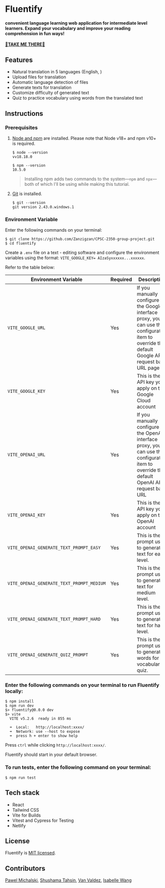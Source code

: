# Fluentify
#### convenient language learning web application for intermediate level learners. Expand your vocabulary and improve your reading comprehension in fun ways!

[🚀**TAKE ME THERE**🚀](https://fluent-ify.netlify.app)

## Features

- Natural translation in 5 languages (English, )
- Upload files for translation
- Automatic language detection of files
- Generate texts for translation
- Customize difficulty of generated text
- Quiz to practice vocabulary using words from the translated text 

## Instructions

### Prerequisites

1. [Node and npm](https://nodejs.org/en/download/) are installed. Please note that Node v18+ and npm v10+ is required.

    ```fish
    $ node --version
    vv18.18.0

    $ npm --version
    10.5.0
    ```
    > Installing npm adds two commands to the system—`npm` and `npx`—both of which I'll be using while making this tutorial.

2. [Git](https://git-scm.com/book/en/v2/Getting-Started-Installing-Git) is installed. 

    ```fish
    $ git --version
    git version 2.43.0.windows.1
    ```

### Environment Variable

Enter the following commands on your terminal:
```fish
$ git clone https://github.com/Zanzigzan/CPSC-2350-group-project.git
$ cd fluentify
```

Create a `.env` file on a text - editing software and configure the environment variables using the format: `VITE_GOOGLE_KEY= AIzaSyxxxxxx...xxxxxx`.

Refer to the table below:

| Environment Variable | Required | Description                                                                                                                                                               | Example                                                                                                              |
| -------------------- | -------- | ------------------------------------------------------------------------------------------------------------------------------------------------------------------------- | -------------------------------------------------------------------------------------------------------------------- |
| `VITE_GOOGLE_URL`     | Yes      | If you manually configure the Google interface proxy, you can use this configuration item to override the default Google API request base URL page                                                                                                                  | The default value is<br/>`https://translation.googleapis.com/language/translate/v2`                                                                                                 |
| `VITE_GOOGLE_KEY`   | Yes       | This is the API key you apply on the Google Cloud account                              | `AIzaSyxxxxxx...xxxxxx` |
| `VITE_OPENAI_URL`        | Yes       | If you manually configure the OpenAI interface proxy, you can use this configuration item to override the default OpenAI API request base URL                              | The default value is<br/> `https://api.openai.com/v1/chat/completions`                                                                                                                   |
| `VITE_OPENAI_KEY`      | Yes       | This is the API key you apply on the OpenAI account | `sk-xxxxxx...xxxxxx`                                                                                |
| `VITE_OPENAI_GENERATE_TEXT_PROMPT_EASY`     | Yes      | This is the prompt used to generate text for easy level.                                                                                                                  | The default value is<br/>`Generate an easy-to-read text suitable for beginners learning a language. The text should be between 500-700 words.`                                                                                                                                  |
| `VITE_OPENAI_GENERATE_TEXT_PROMPT_MEDIUM`   | Yes       | This is the prompt used to generate text for medium level.                             | The default value is<br/>`Generate a text with medium difficulty, including a mix of simple and intermediate vocabulary and sentence structures. The text should be between 500-700 words, suitable for learners with some prior knowledge of a language.` |
| `VITE_OPENAI_GENERATE_TEXT_PROMPT_HARD`        | Yes       | This is the prompt used to generate text for hard level.                              | The default value is<br/>`Generate a challenging text with advanced vocabulary and complex sentence structures. The text should be between 500-700 words, suitable for advanced learners of a language.`                                                            |
| `VITE_OPENAI_GENERATE_QUIZ_PROMPT`      | Yes       | This is the prompt used to generate words for the vocabulary quiz. | The default value is<br/>`Extract the four hardest words from the following text in the ["word1", "word2", "word3", "word4"] format, and replay with only those words. The text:`                                                                                |

### Enter the following commands on your terminal to run Fluentify locally:

```fish
$ npm install 
$ npm run dev
$> fluentify@0.0.0 dev
$> vite
  VITE v5.2.6  ready in 855 ms

  ➜  Local:   http://localhost:xxxx/
  ➜  Network: use --host to expose
  ➜  press h + enter to show help
```
Press `ctrl` while clicking `http://localhost:xxxx/`.

Fluentify should start in your default browser.

### To run tests, enter the following command on your terminal:

```fish
$ npm run test
```

## Tech stack

- React
- Tailwind CSS
- Vite for Builds
- Vitest and Cypress for Testing
- Netlify

## License

Fluentify is [MIT licensed](https://github.com/Zanzigzan/CPSC-2350-group-project/blob/main/LICENSE).

## Contributors
[Pawel Michalski](https://github.com/Zanzigzan), [Shushama Tahsin](https://github.com/stahsin00), [Van Valdez](https://github.com/vanvaldez), [Isabelle Wang](https://github.com/Isabellewn)